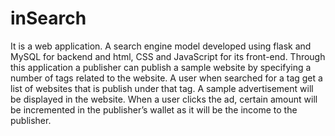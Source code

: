 # inSearch
It is a web application. A search engine model developed using flask and MySQL for backend and html, CSS and JavaScript for its front-end. 
Through this application a publisher can publish a sample website by specifying a number of tags related to the website. A user when searched for a tag get a list 
of websites that is publish under that tag. A sample advertisement will be displayed in the website. When a user clicks the ad,
certain amount will be incremented in the publisher’s wallet as it will be the income to the publisher.

